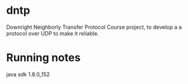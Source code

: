 # dntp

Downright Neighborly Transfer Protocol
Course project, to develop a a protocol over UDP to make it reliable.

# Running notes
 java sdk 1.8.0_152